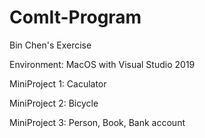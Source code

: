 # ComIt-Program
Bin Chen's Exercise

Environment:
MacOS with Visual Studio 2019

MiniProject 1:
Caculator

MiniProject 2:
Bicycle

MiniProject 3:
Person, Book, Bank account
